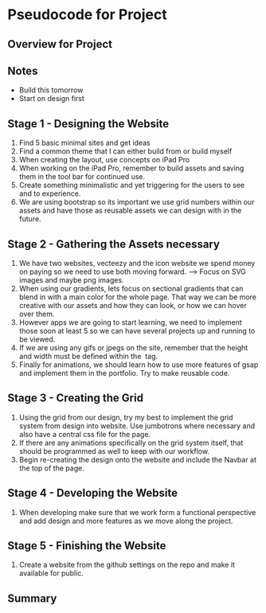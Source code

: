# Pseudocode for Project

## Overview for Project 

## Notes
- Build this tomorrow 
- Start on design first

## Stage 1 - Designing the Website
1. Find 5 basic minimal sites and get ideas
2. Find a common theme that I can either build from or build myself 
3. When creating the layout, use concepts on iPad Pro
4. When working on the iPad Pro, remember to build assets and saving them in the tool bar for continued use. 
5. Create something minimalistic and yet triggering for the users to see and to experience. 
6. We are using bootstrap so its important we use grid numbers within our assets and have those as reusable assets we can design with in the future.

## Stage 2 - Gathering the Assets necessary
1. We have two websites, vecteezy and the icon website we spend money on paying so we need to use both moving forward. --> Focus on SVG images and maybe png images. 
2. When using our gradients, lets focus on sectional gradients that can blend in with a main color for the whole page. That way we can be more creative with our assets and how they can look, or how we can hover over them. 
3. However apps we are going to start learning, we need to implement those soon at least 5 so we can have several projects up and running to be viewed. 
4. If we are using any gifs or jpegs on the site, remember that the height and width must be defined within the <img> tag. 
5. Finally for animations, we should learn how to use more features of gsap and implement them in the portfolio. Try to make reusable code. 

## Stage 3 - Creating the Grid
1. Using the grid from our design, try my best to implement the grid system from design into website. Use jumbotrons where necessary and also have a central css file for the page. 
2. If there are any animations specifically on the grid system itself, that should be programmed as well to keep with our workflow. 
3. Begin re-creating the design onto the website and include the Navbar at the top of the page. 


## Stage 4 - Developing the Website 
1. When developing make sure that we work form a functional perspective and add design and more features as we move along the project. 

## Stage 5 - Finishing the Website 
1. Create a website from the github settings on the repo and make it available for public. 

## Summary 